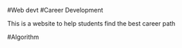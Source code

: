 #Web devt
#Career Development

This is a website to help students find the best career path

#Algorithm
